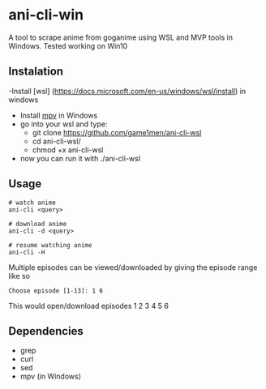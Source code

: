 # ani-cli-win
A tool to scrape anime from goganime using WSL and MVP tools in Windows. Tested working on Win10


## Instalation
-Install [wsl] (https://docs.microsoft.com/en-us/windows/wsl/install) in windows
- Install [mpv](https://mpv.io/installation/) in Windows
- go into your wsl and type:
	-  git clone https://github.com/game1men/ani-cli-wsl
	-  cd ani-cli-wsl/
	-  chmod +x ani-cli-wsl 
- now you can run it with ./ani-cli-wsl

## Usage

	# watch anime
	ani-cli <query>

	# download anime
	ani-cli -d <query>

	# resume watching anime
	ani-cli -H

Multiple episodes can be viewed/downloaded by giving the episode range like so

	Choose episode [1-13]: 1 6

This would open/download episodes 1 2 3 4 5 6

## Dependencies

* grep
* curl
* sed
* mpv (in Windows)
